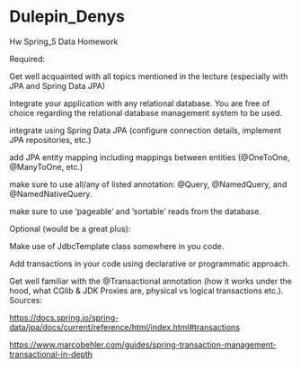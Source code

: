 # Dulepin_Denys
Hw
Spring_5 Data Homework 

Required: 

Get well acquainted with all topics mentioned in the lecture (especially with JPA and Spring Data JPA) 

 

Integrate your application with any relational database. You are free of choice regarding the relational database management system to be used. 

integrate using Spring Data JPA (configure connection details, implement JPA repositories, etc.) 

add JPA entity mapping including mappings between entities (@OneToOne, @ManyToOne, etc.) 

make sure to use all/any of listed annotation: @Query, @NamedQuery, and @NamedNativeQuery. 

make sure to use ‘pageable’ and ‘sortable’ reads from the database. 

 

Optional (would be a great plus): 

Make use of JdbcTemplate class somewhere in you code. 

Add transactions in your code using declarative or programmatic approach. 

Get well familiar with the @Transactional annotation (how it works under the hood, what CGlib & JDK Proxies are, physical vs logical transactions etc.). Sources: 

https://docs.spring.io/spring-data/jpa/docs/current/reference/html/index.html#transactions 

https://www.marcobehler.com/guides/spring-transaction-management-transactional-in-depth 
